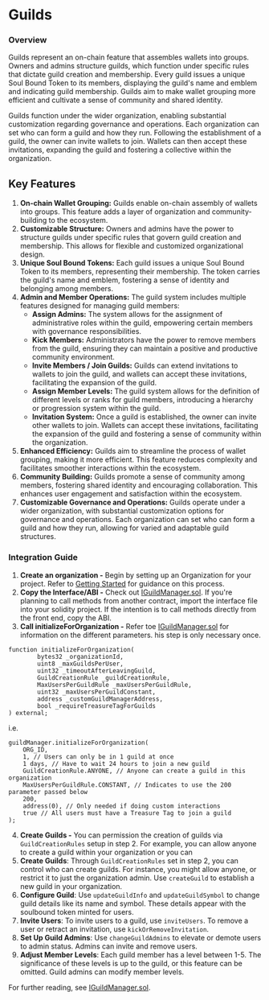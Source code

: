# Guilds

### Overview

Guilds represent an on-chain feature that assembles wallets into groups. Owners and admins structure guilds, which function under specific rules that dictate guild creation and membership. Every guild issues a unique Soul Bound Token to its members, displaying the guild's name and emblem and indicating guild membership. Guilds aim to make wallet grouping more efficient and cultivate a sense of community and shared identity.

Guilds function under the wider organization, enabling substantial customization regarding governance and operations. Each organization can set who can form a guild and how they run. Following the establishment of a guild, the owner can invite wallets to join. Wallets can then accept these invitations, expanding the guild and fostering a collective within the organization.

## Key Features

1. **On-chain Wallet Grouping:** Guilds enable on-chain assembly of wallets into groups. This feature adds a layer of organization and community-building to the ecosystem.
2. **Customizable Structure:** Owners and admins have the power to structure guilds under specific rules that govern guild creation and membership. This allows for flexible and customized organizational design.
3. **Unique Soul Bound Tokens:** Each guild issues a unique Soul Bound Token to its members, representing their membership. The token carries the guild's name and emblem, fostering a sense of identity and belonging among members.
4. **Admin and Member Operations:** The guild system includes multiple features designed for managing guild members:
   * **Assign Admins:** The system allows for the assignment of administrative roles within the guild, empowering certain members with governance responsibilities.
   * **Kick Members:** Administrators have the power to remove members from the guild, ensuring they can maintain a positive and productive community environment.
   * **Invite Members / Join Guilds:** Guilds can extend invitations to wallets to join the guild, and wallets can accept these invitations, facilitating the expansion of the guild.
   * **Assign Member Levels:** The guild system allows for the definition of different levels or ranks for guild members, introducing a hierarchy or progression system within the guild.
   * **Invitation System:** Once a guild is established, the owner can invite other wallets to join. Wallets can accept these invitations, facilitating the expansion of the guild and fostering a sense of community within the organization.
5. **Enhanced Efficiency:** Guilds aim to streamline the process of wallet grouping, making it more efficient. This feature reduces complexity and facilitates smoother interactions within the ecosystem.
6. **Community Building:** Guilds promote a sense of community among members, fostering shared identity and encouraging collaboration. This enhances user engagement and satisfaction within the ecosystem.
7. **Customizable Governance and Operations:** Guilds operate under a wider organization, with substantial customization options for governance and operations. Each organization can set who can form a guild and how they run, allowing for varied and adaptable guild structures.

### Integration Guide

1. **Create an organization  -** Begin by setting up an Organization for your project. Refer to  [Getting Started](./#getting-started) for guidance on this process.
2. **Copy the Interface/ABI -** Check out [IGuildManager.sol](https://github.com/TreasureProject/spellcaster-facets/blob/develop/src/interfaces/IGuildManager.sol). If you're planning to call methods from another contract, import the interface file into your solidity project. If the intention is to call methods directly from the front end, copy the ABI.
3. **Call initializeForOrganization  -** Refer toe [IGuildManager.sol](https://github.com/TreasureProject/spellcaster-facets/blob/develop/src/interfaces/IGuildManager.sol) for information on the different parameters. his step is only necessary once.

```solidity
function initializeForOrganization(
        bytes32 _organizationId,
        uint8 _maxGuildsPerUser,
        uint32 _timeoutAfterLeavingGuild,
        GuildCreationRule _guildCreationRule,
        MaxUsersPerGuildRule _maxUsersPerGuildRule,
        uint32 _maxUsersPerGuildConstant,
        address _customGuildManagerAddress,
        bool _requireTreasureTagForGuilds
) external;
```

i.e.

```solidity
guildManager.initializeForOrganization(
    ORG_ID,
    1, // Users can only be in 1 guild at once
    1 days, // Have to wait 24 hours to join a new guild
    GuildCreationRule.ANYONE, // Anyone can create a guild in this organization
    MaxUsersPerGuildRule.CONSTANT, // Indicates to use the 200 parameter passed below
    200,
    address(0), // Only needed if doing custom interactions
    true // All users must have a Treasure Tag to join a guild
);
```

4. **Create Guilds -** You can permission the creation of guilds via `GuildCreationRules` setup in step 2. For example, you can allow anyone to create a guild within your organization or you can&#x20;
5. **Create Guilds**: Through `GuildCreationRules` set in step 2, you can control who can create guilds. For instance, you might allow anyone, or restrict it to just the organization admin. Use `createGuild` to establish a new guild in your organization.
6. **Configure Guild**: Use `updateGuildInfo` and `updateGuildSymbol` to change guild details like its name and symbol. These details appear with the soulbound token minted for users.
7. **Invite Users**: To invite users to a guild, use `inviteUsers`. To remove a user or retract an invitation, use `kickOrRemoveInvitation`.
8. **Set Up Guild Admins**: Use `changeGuildAdmins` to elevate or demote users to admin status. Admins can invite and remove users.
9. **Adjust Member Levels**: Each guild member has a level between 1-5. The significance of these levels is up to the guild, or this feature can be omitted. Guild admins can modify member levels.

For further reading, see  [IGuildManager.sol](https://github.com/TreasureProject/spellcaster-facets/blob/develop/src/interfaces/IGuildManager.sol).
